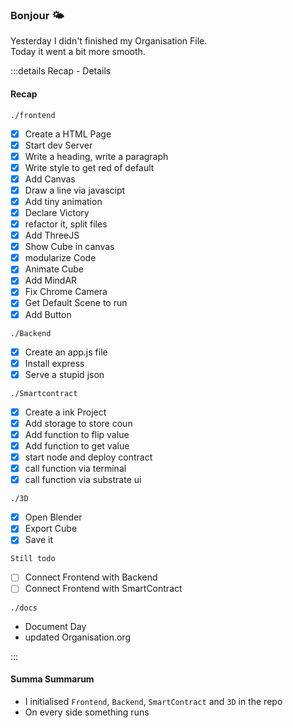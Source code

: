 ### Bonjour 🌤️

Yesterday I didn't finished my Organisation File.  
Today it went a bit more smooth.

:::details Recap - Details

#### Recap

`./frontend`

- [x] Create a HTML Page
- [x] Start dev Server
- [x] Write a heading, write a paragraph
- [x] Write style to get red of default
- [x] Add Canvas
- [x] Draw a line via javascipt
- [x] Add tiny animation
- [x] Declare Victory
- [x] refactor it, split files
- [x] Add ThreeJS
- [x] Show Cube in canvas
- [x] modularize Code
- [x] Animate Cube
- [x] Add MindAR
- [x] Fix Chrome Camera
- [x] Get Default Scene to run
- [x] Add Button

`./Backend`

- [x] Create an app.js file
- [x] Install express
- [x] Serve a stupid json

`./Smartcontract`

- [x] Create a ink Project
- [x] Add storage to store coun
- [x] Add function to flip value
- [x] Add function to get value
- [x] start node and deploy contract
- [x] call function via terminal
- [x] call function via substrate ui

`./3D`

- [x] Open Blender
- [x] Export Cube
- [x] Save it

`Still todo`

- [ ] Connect Frontend with Backend
- [ ] Connect Frontend with SmartContract

`./docs`

- Document Day
- updated Organisation.org

:::

#### Summa Summarum

- I initialised `Frontend`, `Backend`, `SmartContract` and `3D` in the repo
- On every side something runs
